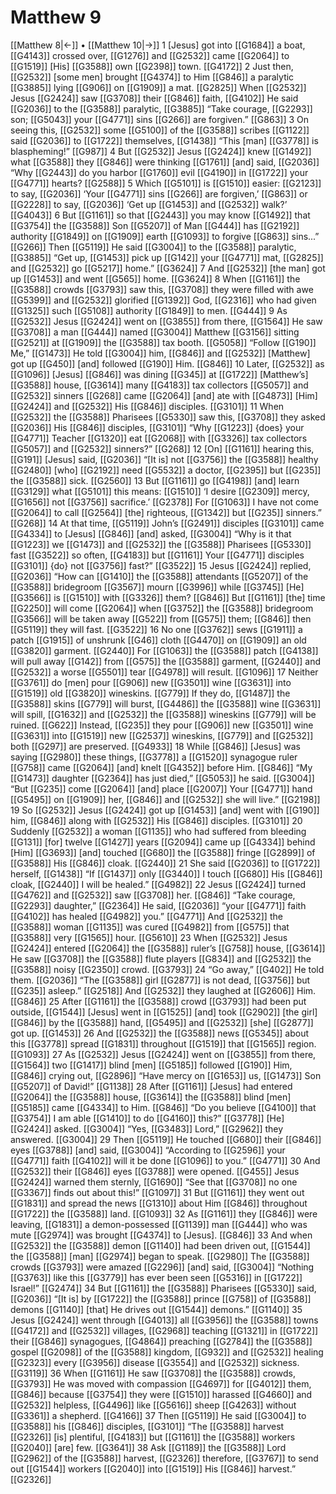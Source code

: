 # Matthew 9
[[Matthew 8|←]] • [[Matthew 10|→]]
1 [Jesus] got into [[G1684]] a boat, [[G4143]] crossed over, [[G1276]] and [[G2532]] came [[G2064]] to [[G1519]] [His] [[G3588]] own [[G2398]] town. [[G4172]] 
2 Just then, [[G2532]] [some men] brought [[G4374]] to Him [[G846]] a paralytic [[G3885]] lying [[G906]] on [[G1909]] a mat. [[G2825]] When [[G2532]] Jesus [[G2424]] saw [[G3708]] their [[G846]] faith, [[G4102]] He said [[G2036]] to the [[G3588]] paralytic, [[G3885]] “Take courage, [[G2293]] son; [[G5043]] your [[G4771]] sins [[G266]] are forgiven.” [[G863]] 
3 On seeing this, [[G2532]] some [[G5100]] of the [[G3588]] scribes [[G1122]] said [[G2036]] to [[G1722]] themselves, [[G1438]] “This [man] [[G3778]] is blaspheming!” [[G987]] 
4 But [[G2532]] Jesus [[G2424]] knew [[G1492]] what [[G3588]] they [[G846]] were thinking [[G1761]] [and] said, [[G2036]] “Why [[G2443]] do you harbor [[G1760]] evil [[G4190]] in [[G1722]] your [[G4771]] hearts? [[G2588]] 
5 Which [[G5101]] is [[G1510]] easier: [[G2123]] to say, [[G2036]] ‘Your [[G4771]] sins [[G266]] are forgiven,’ [[G863]] or [[G2228]] to say, [[G2036]] ‘Get up [[G1453]] and [[G2532]] walk?’ [[G4043]] 
6 But [[G1161]] so that [[G2443]] you may know [[G1492]] that [[G3754]] the [[G3588]] Son [[G5207]] of Man [[G444]] has [[G2192]] authority [[G1849]] on [[G1909]] earth [[G1093]] to forgive [[G863]] sins...” [[G266]] Then [[G5119]] He said [[G3004]] to the [[G3588]] paralytic, [[G3885]] “Get up, [[G1453]] pick up [[G142]] your [[G4771]] mat, [[G2825]] and [[G2532]] go [[G5217]] home.” [[G3624]] 
7 And [[G2532]] [the man] got up [[G1453]] and went [[G565]] home. [[G3624]] 
8 When [[G1161]] the [[G3588]] crowds [[G3793]] saw this, [[G3708]] they were filled with awe [[G5399]] and [[G2532]] glorified [[G1392]] God, [[G2316]] who had given [[G1325]] such [[G5108]] authority [[G1849]] to men. [[G444]] 
9 As [[G2532]] Jesus [[G2424]] went on [[G3855]] from there, [[G1564]] He saw [[G3708]] a man [[G444]] named [[G3004]] Matthew [[G3156]] sitting [[G2521]] at [[G1909]] the [[G3588]] tax booth. [[G5058]] “Follow [[G190]] Me,” [[G1473]] He told [[G3004]] him, [[G846]] and [[G2532]] [Matthew] got up [[G450]] [and] followed [[G190]] Him. [[G846]] 
10 Later, [[G2532]] as [[G1096]] [Jesus] [[G846]] was dining [[G345]] at [[G1722]] [Matthew’s] [[G3588]] house, [[G3614]] many [[G4183]] tax collectors [[G5057]] and [[G2532]] sinners [[G268]] came [[G2064]] [and] ate with [[G4873]] [Him] [[G2424]] and [[G2532]] His [[G846]] disciples. [[G3101]] 
11 When [[G2532]] the [[G3588]] Pharisees [[G5330]] saw this, [[G3708]] they asked [[G2036]] His [[G846]] disciples, [[G3101]] “Why [[G1223]] {does} your [[G4771]] Teacher [[G1320]] eat [[G2068]] with [[G3326]] tax collectors [[G5057]] and [[G2532]] sinners?” [[G268]] 
12 [On] [[G1161]] hearing this, [[G191]] [Jesus] said, [[G2036]] “[It is] not [[G3756]] the [[G3588]] healthy [[G2480]] [who] [[G2192]] need [[G5532]] a doctor, [[G2395]] but [[G235]] the [[G3588]] sick. [[G2560]] 
13 But [[G1161]] go [[G4198]] [and] learn [[G3129]] what [[G5101]] this means: [[G1510]] ‘I desire [[G2309]] mercy, [[G1656]] not [[G3756]] sacrifice.’ [[G2378]] For [[G1063]] I have not come [[G2064]] to call [[G2564]] [the] righteous, [[G1342]] but [[G235]] sinners.” [[G268]] 
14 At that time, [[G5119]] John’s [[G2491]] disciples [[G3101]] came [[G4334]] to [Jesus] [[G846]] [and] asked, [[G3004]] “Why is it that [[G1223]] we [[G1473]] and [[G2532]] the [[G3588]] Pharisees [[G5330]] fast [[G3522]] so often, [[G4183]] but [[G1161]] Your [[G4771]] disciples [[G3101]] {do} not [[G3756]] fast?” [[G3522]] 
15 Jesus [[G2424]] replied, [[G2036]] “How can [[G1410]] the [[G3588]] attendants [[G5207]] of the [[G3588]] bridegroom [[G3567]] mourn [[G3996]] while [[G3745]] [He] [[G3566]] is [[G1510]] with [[G3326]] them? [[G846]] But [[G1161]] [the] time [[G2250]] will come [[G2064]] when [[G3752]] the [[G3588]] bridegroom [[G3566]] will be taken away [[G522]] from [[G575]] them; [[G846]] then [[G5119]] they will fast. [[G3522]] 
16 No one [[G3762]] sews [[G1911]] a patch [[G1915]] of unshrunk [[G46]] cloth [[G4470]] on [[G1909]] an old [[G3820]] garment. [[G2440]] For [[G1063]] the [[G3588]] patch [[G4138]] will pull away [[G142]] from [[G575]] the [[G3588]] garment, [[G2440]] and [[G2532]] a worse [[G5501]] tear [[G4978]] will result. [[G1096]] 
17 Neither [[G3761]] do [men] pour [[G906]] new [[G3501]] wine [[G3631]] into [[G1519]] old [[G3820]] wineskins. [[G779]] If they do, [[G1487]] the [[G3588]] skins [[G779]] will burst, [[G4486]] the [[G3588]] wine [[G3631]] will spill, [[G1632]] and [[G2532]] the [[G3588]] wineskins [[G779]] will be ruined. [[G622]] Instead, [[G235]] they pour [[G906]] new [[G3501]] wine [[G3631]] into [[G1519]] new [[G2537]] wineskins, [[G779]] and [[G2532]] both [[G297]] are preserved. [[G4933]] 
18 While [[G846]] [Jesus] was saying [[G2980]] these things, [[G3778]] a [[G1520]] synagogue ruler [[G758]] came [[G2064]] [and] knelt [[G4352]] before Him. [[G846]] “My [[G1473]] daughter [[G2364]] has just died,” [[G5053]] he said. [[G3004]] “But [[G235]] come [[G2064]] [and] place [[G2007]] Your [[G4771]] hand [[G5495]] on [[G1909]] her, [[G846]] and [[G2532]] she will live.” [[G2198]] 
19 So [[G2532]] Jesus [[G2424]] got up [[G1453]] [and] went with [[G190]] him, [[G846]] along with [[G2532]] His [[G846]] disciples. [[G3101]] 
20 Suddenly [[G2532]] a woman [[G1135]] who had suffered from bleeding [[G131]] [for] twelve [[G1427]] years [[G2094]] came up [[G4334]] behind [Him] [[G3693]] [and] touched [[G680]] the [[G3588]] fringe [[G2899]] of [[G3588]] His [[G846]] cloak. [[G2440]] 
21 She said [[G2036]] to [[G1722]] herself, [[G1438]] “If [[G1437]] only [[G3440]] I touch [[G680]] His [[G846]] cloak, [[G2440]] I will be healed.” [[G4982]] 
22 Jesus [[G2424]] turned [[G4762]] and [[G2532]] saw [[G3708]] her. [[G846]] “Take courage, [[G2293]] daughter,” [[G2364]] He said, [[G2036]] “your [[G4771]] faith [[G4102]] has healed [[G4982]] you.” [[G4771]] And [[G2532]] the [[G3588]] woman [[G1135]] was cured [[G4982]] from [[G575]] that [[G3588]] very [[G1565]] hour. [[G5610]] 
23 When [[G2532]] Jesus [[G2424]] entered [[G2064]] the [[G3588]] ruler’s [[G758]] house, [[G3614]] He saw [[G3708]] the [[G3588]] flute players [[G834]] and [[G2532]] the [[G3588]] noisy [[G2350]] crowd. [[G3793]] 
24 “Go away,” [[G402]] He told them. [[G2036]] “The [[G3588]] girl [[G2877]] is not dead, [[G3756]] but [[G235]] asleep.” [[G2518]] And [[G2532]] they laughed at [[G2606]] Him. [[G846]] 
25 After [[G1161]] the [[G3588]] crowd [[G3793]] had been put outside, [[G1544]] [Jesus] went in [[G1525]] [and] took [[G2902]] [the girl] [[G846]] by the [[G3588]] hand, [[G5495]] and [[G2532]] [she] [[G2877]] got up. [[G1453]] 
26 And [[G2532]] the [[G3588]] news [[G5345]] about this [[G3778]] spread [[G1831]] throughout [[G1519]] that [[G1565]] region. [[G1093]] 
27 As [[G2532]] Jesus [[G2424]] went on [[G3855]] from there, [[G1564]] two [[G1417]] blind [men] [[G5185]] followed [[G190]] Him, [[G846]] crying out, [[G2896]] “Have mercy on [[G1653]] us, [[G1473]] Son [[G5207]] of David!” [[G1138]] 
28 After [[G1161]] [Jesus] had entered [[G2064]] the [[G3588]] house, [[G3614]] the [[G3588]] blind [men] [[G5185]] came [[G4334]] to Him. [[G846]] “Do you believe [[G4100]] that [[G3754]] I am able [[G1410]] to do [[G4160]] this?” [[G3778]] [He] [[G2424]] asked. [[G3004]] “Yes, [[G3483]] Lord,” [[G2962]] they answered. [[G3004]] 
29 Then [[G5119]] He touched [[G680]] their [[G846]] eyes [[G3788]] [and] said, [[G3004]] “According to [[G2596]] your [[G4771]] faith [[G4102]] will it be done [[G1096]] to you.” [[G4771]] 
30 And [[G2532]] their [[G846]] eyes [[G3788]] were opened. [[G455]] Jesus [[G2424]] warned them sternly, [[G1690]] “See that [[G3708]] no one [[G3367]] finds out about this!” [[G1097]] 
31 But [[G1161]] they went out [[G1831]] and spread the news [[G1310]] about Him [[G846]] throughout [[G1722]] the [[G3588]] land. [[G1093]] 
32 As [[G1161]] they [[G846]] were leaving, [[G1831]] a demon-possessed [[G1139]] man [[G444]] who was mute [[G2974]] was brought [[G4374]] to [Jesus]. [[G846]] 
33 And when [[G2532]] the [[G3588]] demon [[G1140]] had been driven out, [[G1544]] the [[G3588]] [man] [[G2974]] began to speak. [[G2980]] The [[G3588]] crowds [[G3793]] were amazed [[G2296]] [and] said, [[G3004]] “Nothing [[G3763]] like this [[G3779]] has ever been seen [[G5316]] in [[G1722]] Israel!” [[G2474]] 
34 But [[G1161]] the [[G3588]] Pharisees [[G5330]] said, [[G2036]] “[It is] by [[G1722]] the [[G3588]] prince [[G758]] of [[G3588]] demons [[G1140]] [that] He drives out [[G1544]] demons.” [[G1140]] 
35 Jesus [[G2424]] went through [[G4013]] all [[G3956]] the [[G3588]] towns [[G4172]] and [[G2532]] villages, [[G2968]] teaching [[G1321]] in [[G1722]] their [[G846]] synagogues, [[G4864]] preaching [[G2784]] the [[G3588]] gospel [[G2098]] of the [[G3588]] kingdom, [[G932]] and [[G2532]] healing [[G2323]] every [[G3956]] disease [[G3554]] and [[G2532]] sickness. [[G3119]] 
36 When [[G1161]] He saw [[G3708]] the [[G3588]] crowds, [[G3793]] He was moved with compassion [[G4697]] for [[G4012]] them, [[G846]] because [[G3754]] they were [[G1510]] harassed [[G4660]] and [[G2532]] helpless, [[G4496]] like [[G5616]] sheep [[G4263]] without [[G3361]] a shepherd. [[G4166]] 
37 Then [[G5119]] He said [[G3004]] to [[G3588]] his [[G846]] disciples, [[G3101]] “The [[G3588]] harvest [[G2326]] [is] plentiful, [[G4183]] but [[G1161]] the [[G3588]] workers [[G2040]] [are] few. [[G3641]] 
38 Ask [[G1189]] the [[G3588]] Lord [[G2962]] of the [[G3588]] harvest, [[G2326]] therefore, [[G3767]] to send out [[G1544]] workers [[G2040]] into [[G1519]] His [[G846]] harvest.” [[G2326]] 
